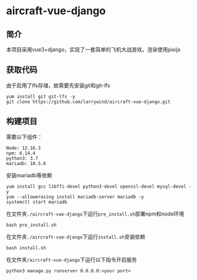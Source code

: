# aircraft-vue-django

## 简介

本项目采用vue3+django，实现了一套简单的飞机大战游戏，渲染使用pixijs

## 获取代码
由于启用了lfs存储，故需要先安装git和git-lfs
```
yum install git git-lfs -y
git clone https://github.com/larrywind/aircraft-vue-django.git
```

## 构建项目

需要以下组件：
```
Node: 12.16.3
npm: 6.14.4
python3: 3.7
mariadb: 10.5.6
```
安装mariadb等依赖
```
yum install gcc libffi-devel python3-devel openssl-devel mysql-devel -y
yum --allowerasing install mariadb-server mariadb -y
systemctl start mariadb
```
在文件夹`./aircraft-vue-django`下运行`pre_install.sh`部署npm和node环境

```
bash pre_install.sh
```

在文件夹`./aircraft-vue-django`下运行`install.sh`安装依赖

```
bash install.sh
```

在文件夹`/aircraft-vue-django`下运行以下指令开启服务

```
python3 manage.py runserver 0.0.0.0:<your port>
```